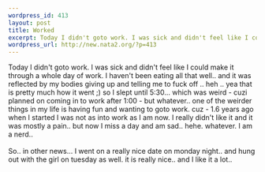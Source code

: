 ```yaml
--- 
wordpress_id: 413
layout: post
title: Worked
excerpt: Today I didn't goto work. I was sick and didn't feel like I could make it through a whole day of work. I haven't been eating all that well.. and it was reflected by my bodies giving up and telling me to fuck off .. heh .. yea that is pretty much how it went ;) so I slept until 5:30... which was weird - cuzi planned on coming in to work after 1:00 - but whatever.. one of the weirder things in m...
wordpress_url: http://new.nata2.org/?p=413
---
```

Today I didn't goto work. I was sick and didn't feel like I could make it through a whole day of work. I haven't been eating all that well.. and it was reflected by my bodies giving up and telling me to fuck off .. heh .. yea that is pretty much how it went ;) so I slept until 5:30... which was weird - cuzi planned on coming in to work after 1:00 - but whatever.. one of the weirder things in my life is having fun and wanting to goto work. cuz - 1.6 years ago when I started I was not as into work as I am now. I really didn't like it and it was mostly a pain.. but now I miss a day and am sad.. hehe. whatever. I am a nerd..<br/><br/>So.. in other news... I went on a really nice date on monday night.. and hung out with the girl on tuesday as well. it is really nice.. and I like it a lot..
